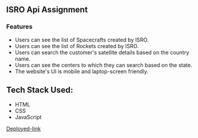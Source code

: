 ## ISRO Api Assignment

### Features

- Users can see the list of Spacecrafts created by ISRO.
- Users can see the list of Rockets created by ISRO.
- Users can search the customer's satellite details based on the country name.
- Users can see the centers to which they can search based on the state.
- The website's UI is mobile and laptop-screen friendly.

## Tech Stack Used:
- HTML
- CSS
- JavaScript

[Deployed-link](https://myisro.netlify.app/)
